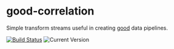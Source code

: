 # good-correlation

Simple transform streams useful in creating [good](https://github.com/hapijs/good) data pipelines.

[![Build Status](https://travis-ci.org/igorgolovanov/good-correlation.svg?branch=master&style=flat)](https://travis-ci.org/igorgolovanov/good-correlation)
![Current Version](https://img.shields.io/npm/v/good-correlation.svg?style=flat)

